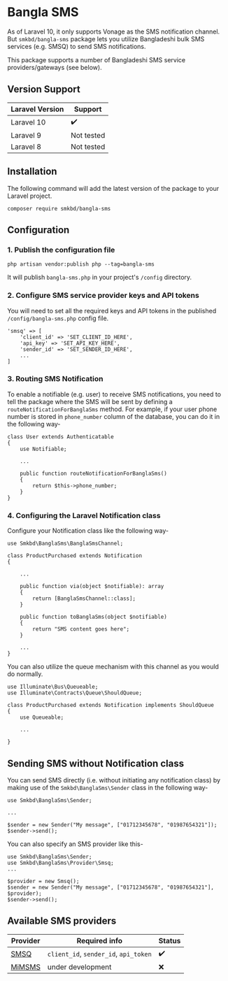# Bangla SMS
As of Laravel 10, it only supports Vonage as the SMS notification channel. But `smkbd/bangla-sms` package lets you utilize Bangladeshi bulk SMS services (e.g. SMSQ) to send SMS notifications.

This package supports a number of Bangladeshi SMS service providers/gateways (see below).

## Version Support
| Laravel Version | Support    |
|-----------------|------------| 
| Laravel 10      | ✔️         |
| Laravel 9       | Not tested |
| Laravel 8       | Not tested |


## Installation
The following command will add the latest version of the package to your Laravel project.

    composer require smkbd/bangla-sms

## Configuration
### 1. Publish the configuration file

    php artisan vendor:publish php --tag=bangla-sms

It will publish `bangla-sms.php` in your project's `/config` directory.


### 2. Configure SMS service provider keys and API tokens
You will need to set all the required keys and API tokens in the 
published `/config/bangla-sms.php` config file. 

    'smsq' => [
        'client_id' => 'SET_CLIENT_ID_HERE',
        'api_key' => 'SET_API_KEY_HERE',
        'sender_id' => 'SET_SENDER_ID_HERE',
        ...
    ]

### 3. Routing SMS Notification
To enable a notifiable (e.g. user) to receive SMS notifications, you need to tell the package
where the SMS will be sent by defining a `routeNotificationForBanglaSms` method. For example, 
if your user phone number is stored in `phone_number` column of the database, you can 
do it in the following way-


    class User extends Authenticatable
    {
        use Notifiable;

        ...

        public function routeNotificationForBanglaSms()
        {
            return $this->phone_number;
        }
    }

### 4. Configuring the Laravel Notification class
Configure your Notification class like the following way-

    use Smkbd\BanglaSms\BanglaSmsChannel;

    class ProductPurchased extends Notification
    {
    
        ...

        public function via(object $notifiable): array
        {
            return [BanglaSmsChannel::class];
        }

        public function toBanglaSms(object $notifiable)
        {
            return "SMS content goes here";
        }

        ...
    }

You can also utilize the queue mechanism with this channel as you would do normally.

    use Illuminate\Bus\Queueable;
    use Illuminate\Contracts\Queue\ShouldQueue;

    class ProductPurchased extends Notification implements ShouldQueue
    {
        use Queueable;
        
        ...
        
    }

## Sending SMS without Notification class
You can send SMS directly (i.e. without initiating any notification class) by 
making use of the `Smkbd\BanglaSms\Sender` class in the following way-

    use Smkbd\BanglaSms\Sender;

    ...
    
    $sender = new Sender("My message", ["01712345678", "01987654321"]);
    $sender->send();

You can also specify an SMS provider like this-

    use Smkbd\BanglaSms\Sender;
    use Smkbd\BanglaSms\Provider\Smsq;
    ...
    
    $provider = new Smsq();
    $sender = new Sender("My message", ["01712345678", "01987654321"], $provider);
    $sender->send();

## Available SMS providers
| Provider                     | Required info | Status |
|------------------------------|---------------|--------|
| [SMSQ](https://smsq.com.bd/) | `client_id`, `sender_id`, `api_token` | ✔️ |
| [MiMSMS](https://www.mimsms.com/) | under development | ❌ |
